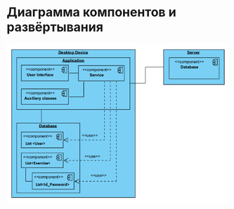 # Диаграмма компонентов и развёртывания  

![Диаграмма компонентов и развёртывания](https://github.com/Aloni0812/FitTrackP/blob/master/diagrams/deployment_diagram.png) 
